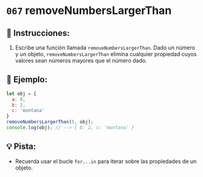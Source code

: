 # `067` removeNumbersLargerThan

## 📝 Instrucciones:

1. Escribe una función llamada `removeNumbersLargerThan`. Dado un número y un objeto, `removeNumbersLargerThan` elimina cualquier propiedad cuyos valores sean números mayores que el número dado.

## 📎 Ejemplo:

```Javascript
let obj = {
  a: 8,
  b: 2,
  c: 'montana'
}
removeNumbersLargerThan(5, obj);
console.log(obj); // --> { b: 2, c: 'montana' }
```

## 💡 Pista:

+ Recuerda usar el bucle `for...in` para iterar sobre las propiedades de un objeto.
